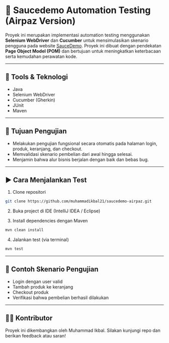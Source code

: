 # 🛒 Saucedemo Automation Testing (Airpaz Version)

Proyek ini merupakan implementasi automation testing menggunakan **Selenium WebDriver** dan **Cucumber** untuk mensimulasikan skenario pengguna pada website [SauceDemo](https://www.saucedemo.com/). Proyek ini dibuat dengan pendekatan **Page Object Model (POM)** dan bertujuan untuk meningkatkan keterbacaan serta kemudahan perawatan kode.

---

## 🔧 Tools & Teknologi

- Java
- Selenium WebDriver
- Cucumber (Gherkin)
- JUnit
- Maven

---

## 🎯 Tujuan Pengujian

- Melakukan pengujian fungsional secara otomatis pada halaman login, produk, keranjang, dan checkout.
- Memvalidasi skenario pembelian dari awal hingga selesai.
- Menjamin bahwa alur bisnis berjalan dengan baik dan bebas bug.

---

## ▶️ Cara Menjalankan Test

1. Clone repositori
```bash
git clone https://github.com/muhammadikbal21/saucedemo-airpaz.git
```

2. Buka project di IDE (IntelliJ IDEA / Eclipse)


3. Install dependencies dengan Maven
```bash
mvn clean install
```

4. Jalankan test (via terminal)
```bash
mvn test
```

---

## 🧪 Contoh Skenario Pengujian

- Login dengan user valid
- Tambah produk ke keranjang
- Checkout produk
- Verifikasi bahwa pembelian berhasil dilakukan

---

## 👨‍💻 Kontributor

Proyek ini dikembangkan oleh Muhammad Ikbal.
Silakan kunjungi repo dan berikan feedback atau saran!
